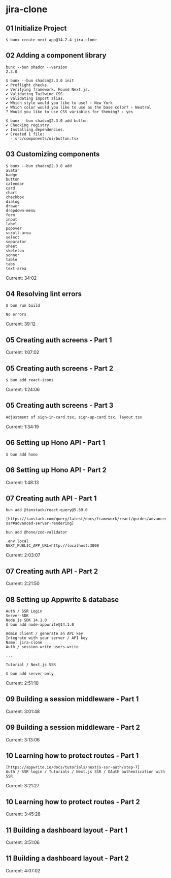 # jira-clone

## 01 Initialize Project

```
$ bunx create-next-app@14.2.4 jira-clone
```

## 02 Adding a component library

```
bunx --bun shadcn --version
2.3.0

$ bunx --bun shadcn@2.3.0 init
✔ Preflight checks.
✔ Verifying framework. Found Next.js.
✔ Validating Tailwind CSS.
✔ Validating import alias.
✔ Which style would you like to use? › New York
✔ Which color would you like to use as the base color? › Neutral
? Would you like to use CSS variables for theming? › yes

$ bunx --bun shadcn@2.3.0 add button
✔ Checking registry.
✔ Installing dependencies.
✔ Created 1 file:
  - src/components/ui/button.tsx
```

## 03 Customizing components

```
$ bunx --bun shadcn@2.3.0 add
avatar
badge
button
calendar
card
chart
checkbox
dialog
drawer
dropdown-menu
form
input
label
popover
scroll-area
select
separator
sheet
skeleton
sonner
table
tabs
text-area
```

Current: 34:02

## 04 Resolving lint errors

```
$ bun run build

No errors
```

Current: 39:12

## 05 Creating auth screens - Part 1

Current: 1:07:02

## 05 Creating auth screens - Part 2

```
$ bun add react-icons
```

Current: 1:24:06

## 05 Creating auth screens - Part 3

```
Adjustment of sign-in-card.tsx, sign-up-card.tsx, layout.tsx
```

Current: 1:34:19

## 06 Setting up Hono API - Part 1

```
$ bun add hono
```

## 06 Setting up Hono API - Part 2

Current: 1:48:13

## 07 Creating auth API - Part 1

```
bun add @tanstack/react-query@5.59.0

[https://tanstack.com/query/latest/docs/framework/react/guides/advanced-ssr#advanced-server-rendering]

bun add @hono/zod-validator

.env.local
NEXT_PUBLIC_APP_URL=http://localhost:3000
```

Current: 2:03:07

## 07 Creating auth API - Part 2

Current: 2:21:50

## 08 Setting up Appwrite & database

```
Auth / SSR Login
Server-SDK
Node.js SDK 14.1.0
$ bun add node-appwrite@14.1.0

Admin client / generate an API key
Integrate with your server / API key
Name: jira-clone
Auth / session.write users.write

...

Tutorial / Next.js SSR

$ bun add server-only

```

Current: 2:51:10

## 09 Building a session middleware - Part 1

Current: 3:01:48

## 09 Building a session middleware - Part 2

Current: 3:13:06

## 10 Learning how to protect routes - Part 1

```
[https://appwrite.io/docs/tutorials/nextjs-ssr-auth/step-7]
Auth / SSR login / Tutorials / Next.js SSR / OAuth authentication with SSR
```

Current: 3:21:27

## 10 Learning how to protect routes - Part 2

Current: 3:45:28

## 11 Building a dashboard layout - Part 1

Current: 3:51:06

## 11 Building a dashboard layout - Part 2

Current: 4:07:02

